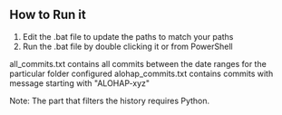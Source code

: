 ## How to Run it
1. Edit the .bat file to update the paths to match your paths
2. Run the .bat file by double clicking it or from PowerShell

all_commits.txt contains all commits between the date ranges for the particular folder configured
alohap_commits.txt contains commits with message starting with "ALOHAP-xyz"

Note: 
The part that filters the history requires Python.  
